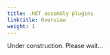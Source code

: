 ```yaml
---
title: .NET assembly plugins
linktitle: Overview
weight: 1
---
```


Under construction. Please wait...
